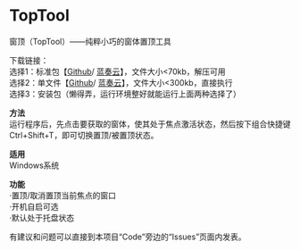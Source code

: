 # TopTool
窗顶（TopTool）——纯粹小巧的窗体置顶工具   
   
下载链接：   
选择1：标准包【[Github](https://github.com/tp1415926535/TopTool/raw/master/%E7%AA%97%E9%A1%B6.rar)/ [蓝奏云](https://wws.lanzous.com/ivQoYgdk5hg)】，文件大小<70kb，解压可用   
选择2：单文件【[Github](https://github.com/tp1415926535/TopTool/raw/master/%E7%AA%97%E9%A1%B6%EF%BC%88TopTool%EF%BC%89.exe)/ [蓝奏云](https://wws.lanzous.com/iukM0gdkfze)】，文件大小<300kb，直接执行    
选择3：安装包（懒得弄，运行环境整好就能运行上面两种选择了）
   
**方法**  
运行程序后，先点击要获取的窗体，使其处于焦点激活状态，然后按下组合快捷键Ctrl+Shift+T，即可切换置顶/被置顶状态。
    
**适用**  
Windows系统
   
**功能**  
·置顶/取消置顶当前焦点的窗口   
·开机自启可选   
·默认处于托盘状态  
   
有建议和问题可以直接到本项目“Code”旁边的“Issues”页面内发表。
